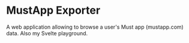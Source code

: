 # MustApp Exporter
 A web application allowing to browse a user's Must app (mustapp.com) data. Also my Svelte playground.
